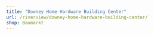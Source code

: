 ```yaml
---
title: "Downey Home Hardware Building Center"
url: /riverview/downey-home-hardware-building-center/
shop: Baumarkt
---
```

